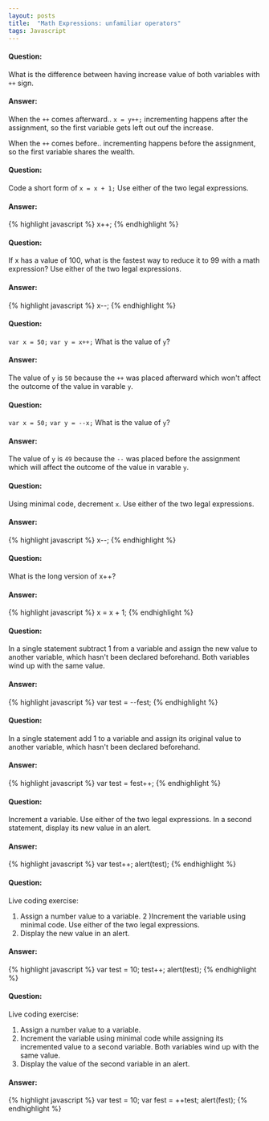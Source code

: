 ```yaml
---
layout: posts
title:  "Math Expressions: unfamiliar operators"
tags: Javascript
---
```


#### Question:
What is the difference between having increase value of both variables with `++` sign.

#### Answer:
When the `++` comes afterward..
`x = y++;`
incrementing happens after the assignment, so the first variable gets left out ouf the increase.

When the `++` comes before..
incrementing happens before the assignment, so the first variable shares the wealth.

#### Question:
Code a short form of `x = x + 1;` Use either of the two legal expressions.

#### Answer:
{% highlight javascript %}
	x++;
{% endhighlight %}

#### Question:
If x has a value of 100, what is the fastest way to reduce it to 99 with a math expression? Use either of the two legal expressions.

#### Answer:
{% highlight javascript %}
	x--;
{% endhighlight %}

#### Question:
`var x = 50;`
`var y = x++;`
What is the value of `y`?

#### Answer:
The value of `y` is `50` because the `++` was placed afterward which won't affect the outcome of the value in varable `y`. 

#### Question:
`var x = 50;`
`var y = --x;`
What is the value of `y`?

#### Answer:
The value of `y` is `49` because the `--` was placed before the assignment which will affect the outcome of the value in varable `y`. 

#### Question:
Using minimal code, decrement `x`. Use either of the two legal expressions.

#### Answer:
{% highlight javascript %}
	x--;
{% endhighlight %}

#### Question:
What is the long version of x++?

#### Answer:
{% highlight javascript %}
	x = x + 1;
{% endhighlight %}

#### Question:
In a single statement subtract 1 from a variable and assign the new value to another variable, which hasn't been declared beforehand. Both variables wind up with the same value.

#### Answer:
{% highlight javascript %}
	var test = --fest;
{% endhighlight %}

#### Question:
In a single statement add 1 to a variable and assign its original value to another variable, which hasn't been declared beforehand.

#### Answer:
{% highlight javascript %}
	var test = fest++;
{% endhighlight %}

#### Question:
Increment a variable. Use either of the two legal expressions. In a second statement, display its new value in an alert.

#### Answer:
{% highlight javascript %}
	var test++;
	alert(test);
{% endhighlight %}

#### Question:
Live coding exercise:
1) Assign a number value to a variable.
2 )Increment the variable using minimal code. Use either of the two legal expressions.
3) Display the new value in an alert.

#### Answer:
{% highlight javascript %}
	var test = 10;
	test++;
	alert(test);
{% endhighlight %}

#### Question:
Live coding exercise:
1) Assign a number value to a variable.
2) Increment the variable using minimal code while assigning its incremented value to a second variable. Both variables wind up with the same value.
3) Display the value of the second variable in an alert.

#### Answer:
{% highlight javascript %}
	var test = 10;
	var fest = ++test;
	alert(fest);
{% endhighlight %}